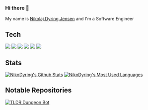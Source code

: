 ### Hi there 👋
My name is [Nikolaj Dyring Jensen](https://www.linkedin.com/in/nikolaj-dyring-jensen/) and I'm a Software Engineer

## Tech
![](https://img.shields.io/badge/Code-CSharp-informational?style=flat&logo=c-sharp&logoColor=orange&color=221a2e&labelColor=3f3a4a)
![](https://img.shields.io/badge/Code-JavaScript-informational?style=flat&logo=javascript&logoColor=orange&color=221a2e&labelColor=3f3a4a)
![](https://img.shields.io/badge/Code-TypeScript-informational?style=flat&logo=typescript&logoColor=orange&color=221a2e&labelColor=3f3a4a)
![](https://img.shields.io/badge/Code-Vue-informational?style=flat&logo=vue.js&logoColor=orange&color=221a2e&labelColor=3f3a4a)
![](https://img.shields.io/badge/Code-Vuetify-informational?style=flat&logo=vuetify&logoColor=orange&color=221a2e&labelColor=3f3a4a)
![](https://img.shields.io/badge/Editor-VS_Code-informational?style=flat&logo=visual-studio-code&logoColor=orange&color=221a2e&labelColor=3f3a4a)

## Stats
[![NikoDyring's Github Stats](https://github-readme-stats.vercel.app/api?username=NikoDyring&show_icons=true&line_height=27&count_private=true&theme=synthwave)](https://github.com/NikoDyring)
[![NikoDyring's Most Used Languages](https://github-readme-stats.vercel.app/api/top-langs/?username=NikoDyring&langs_count=3&theme=synthwave)](https://github.com/NikoDyring)
## Notable Repositories
[![TLDR Dungeon Bot](https://github-readme-stats.vercel.app/api/pin/?username=NikoDyring&repo=tldr-dungeon-bot&theme=synthwave)](https://github.com/NikoDyring/tldr-dungeon-bot)

<!--
**NikoDyring/NikoDyring** is a ✨ _special_ ✨ repository because its `README.md` (this file) appears on your GitHub profile.

Here are some ideas to get you started:

- 🔭 I’m currently working on ...
- 🌱 I’m currently learning ...
- 👯 I’m looking to collaborate on ...
- 🤔 I’m looking for help with ...
- 💬 Ask me about ...
- 📫 How to reach me: ...
- 😄 Pronouns: ...
- ⚡ Fun fact: ...
-->
